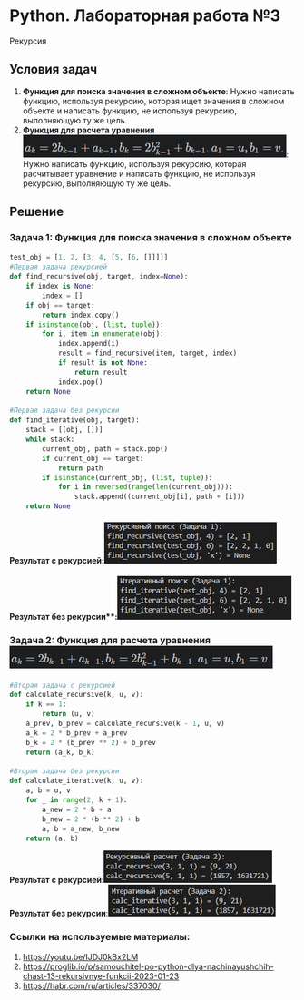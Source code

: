# Python. Лабораторная работа №3
Рекурсия

##  Условия задач
1. **Функция для поиска значения в сложном объекте**: Нужно написать функцию, используя рекурсию, которая ищет значения в сложном объекте и написать функцию, не используя рекурсию, выполняющую ту же цель.
2. **Функция для расчета уравнения ![alt text](image.png)**: Нужно написать функцию, используя рекурсию, которая расчитывает уравнение и написать функцию, не используя рекурсию, выполняющую ту же цель.

##  Решение
### Задача 1: Функция для поиска значения в сложном объекте
```python
test_obj = [1, 2, [3, 4, [5, [6, []]]]]
#Первая задача рекурсией
def find_recursive(obj, target, index=None):
    if index is None:
        index = []
    if obj == target:
        return index.copy()
    if isinstance(obj, (list, tuple)):
        for i, item in enumerate(obj):
            index.append(i)
            result = find_recursive(item, target, index)
            if result is not None:
                return result
            index.pop()
    return None

#Первая задача без рекурсии
def find_iterative(obj, target):
    stack = [(obj, [])]
    while stack:
        current_obj, path = stack.pop()
        if current_obj == target:
            return path
        if isinstance(current_obj, (list, tuple)):
            for i in reversed(range(len(current_obj))):
                stack.append((current_obj[i], path + [i]))
    return None
```
#### Результат с рекурсией:![alt text](image-1.png)
#### Результат без рекурсии**:![alt text](image-2.png)

### Задача 2: Функция для расчета уравнения ![alt text](image.png)
```python
#Вторая задача с рекурсией
def calculate_recursive(k, u, v):
    if k == 1:
        return (u, v)
    a_prev, b_prev = calculate_recursive(k - 1, u, v)
    a_k = 2 * b_prev + a_prev
    b_k = 2 * (b_prev ** 2) + b_prev
    return (a_k, b_k)

#Вторая задача без рекурсии
def calculate_iterative(k, u, v):
    a, b = u, v
    for _ in range(2, k + 1):
        a_new = 2 * b + a
        b_new = 2 * (b ** 2) + b
        a, b = a_new, b_new
    return (a, b)
```
**Результат с рекурсией**:![alt text](image-3.png)
**Результат без рекурсии**:![alt text](image-4.png)

### Ссылки на используемые материалы:
1. https://youtu.be/IJDJ0kBx2LM
2. https://proglib.io/p/samouchitel-po-python-dlya-nachinayushchih-chast-13-rekursivnye-funkcii-2023-01-23
3. https://habr.com/ru/articles/337030/